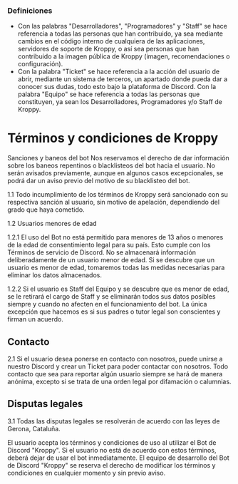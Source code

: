 ### Definiciones
- Con las palabras "Desarrolladores", "Programadores" y "Staff" se hace referencia a todas las personas que han contribuido, ya sea mediante cambios en el código interno de cualquiera de las aplicaciones, servidores de soporte de Kroppy, o así sea personas que han contribuido a la imagen pública de Kroppy (imagen, recomendaciones o configuración).
- Con la palabra "Ticket" se hace referencia a la acción del usuario de abrir, mediante un sistema de terceros, un apartado donde pueda dar a conocer sus dudas, todo esto bajo la plataforma de Discord.
Con la palabra "Equipo" se hace referencia a todas las personas que constituyen, ya sean los Desarrolladores, Programadores y/o Staff de Kroppy.

# Términos y condiciones de Kroppy
Sanciones y baneos del bot
Nos reservamos el derecho de dar información sobre los baneos repentinos o blacklisteos del bot hacia el usuario. No serán avisados previamente, aunque en algunos casos excepcionales, se podrá dar un aviso previo del motivo de su blacklisteo del bot.

1.1 Todo incumplimiento de los términos de Kroppy será sancionado con su respectiva sanción al usuario, sin motivo de apelación, dependiendo del grado que haya cometido.

1.2 Usuarios menores de edad

1.2.1 El uso del Bot no está permitido para menores de 13 años o menores de la edad de consentimiento legal para su país. Esto cumple con los Términos de servicio de Discord. No se almacenará información deliberadamente de un usuario menor de edad. Si se descubre que un usuario es menor de edad, tomaremos todas las medidas necesarias para eliminar los datos almacenados.

1.2.2 Si el usuario es Staff del Equipo y se descubre que es menor de edad, se le retirará el cargo de Staff y se eliminarán todos sus datos posibles siempre y cuando no afecten en el funcionamiento del bot. La única excepción que hacemos es si sus padres o tutor legal son conscientes y firman un acuerdo.

## Contacto
2.1 Si el usuario desea ponerse en contacto con nosotros, puede unirse a nuestro Discord y crear un Ticket para poder contactar con nosotros. Todo contacto que sea para reportar algún usuario siempre se hará de manera anónima, excepto si se trata de una orden legal por difamación o calumnias.

## Disputas legales
3.1 Todas las disputas legales se resolverán de acuerdo con las leyes de Gerona, Cataluña.

El usuario acepta los términos y condiciones de uso al utilizar el Bot de Discord "Kroppy". Si el usuario no está de acuerdo con estos términos, deberá dejar de usar el bot inmediatamente. El equipo de desarrollo del Bot de Discord "Kroppy" se reserva el derecho de modificar los términos y condiciones en cualquier momento y sin previo aviso.

